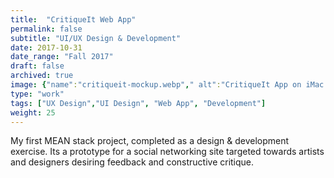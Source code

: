 ```yaml
---
title:  "CritiqueIt Web App"
permalink: false
subtitle: "UI/UX Design & Development"
date: 2017-10-31
date_range: "Fall 2017"
draft: false
archived: true
image: {"name":"critiqueit-mockup.webp"," alt":"CritiqueIt App on iMac screen"}
type: "work"
tags: ["UX Design","UI Design", "Web App", "Development"]
weight: 25
---
```

My first MEAN stack project, completed as a design & development exercise. Its a prototype for a social networking site targeted towards artists and designers desiring feedback and constructive critique.